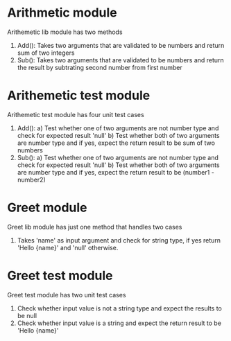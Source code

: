Arithmetic module
=================
Arithemetic lib module has two methods
1) Add(): Takes two arguments that are validated to be numbers and return sum of two integers
2) Sub(): Takes two arguments that are validated to be numbers and return the result by subtrating second number from first number

Arithemetic test module
=======================
Arithemetic test module has four unit test cases
1) Add(): 
    a) Test whether one of two arguments are not number type and check for expected result 'null'
    b)  Test whether both of two arguments are number type and if yes, expect the return result to be sum of two numbers
2) Sub(): 
    a) Test whether one of two arguments are not number type and check for expected result 'null'
    b)  Test whether both of two arguments are number type and if yes, expect the return result to be (number1 - number2)

Greet module
=================
Greet lib module has just one method that handles two cases
1) Takes 'name' as input argument and check for string type, if yes return 'Hello {name}' and 'null' otherwise.

Greet test module
=================
Greet test module has two unit test cases
1) Check whether input value is not a string type and expect the results to be null
2) Check whether input value is a string and expect the return result to be 'Hello {name}'